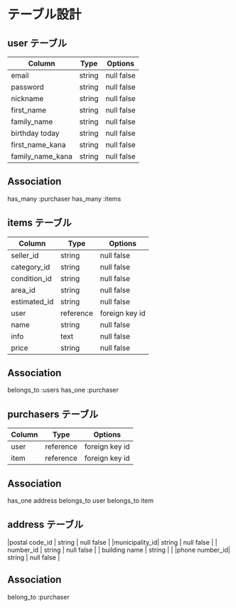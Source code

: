 # テーブル設計

## user テーブル

| Column         | Type   | Options    |
| ---------------| ------ | ---------- |
| email          | string | null false |
| password       | string | null false |
| nickname       | string | null false |
|  first_name    | string | null false |
| family_name    | string | null false |
| birthday today| string | null false |
|first_name_kana | string | null false |
|family_name_kana| string | null false |

## Association
has_many :purchaser
has_many :items

## items テーブル

| Column      | Type    | Options      |
| --------    | ------  | ----------   |
| seller_id   | string  | null false   |
| category_id | string  | null false   |
| condition_id| string  | null false   |
|    area_id  | string  | null false   |
|estimated_id | string  | null false   |
|    user     |reference|foreign key id|
|     name    |  string |  null false  |
|     info    |   text  |  null false  |
|    price    | string  | null false   |

## Association
belongs_to :users
has_one :purchaser

## purchasers テーブル
| Column      | Type    | Options      |
| ----------- | --------| -------------|
|    user    |reference|foreign key id|
|    item     |reference|foreign key id|

## Association
has_one address
belongs_to user
belongs_to item

## address テーブル
|postal code_id | string    | null false   |
|municipality_id|  string   | null false   |
|  number_id    |  string   | null false   |
| building name |  string   |              |
|phone number_id|  string   | null false   |

 ## Association
 belong_to :purchaser
 